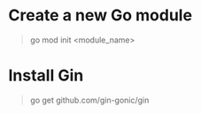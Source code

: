 # Create a new Go module
> go mod init <module_name>

# Install Gin
> go get github.com/gin-gonic/gin